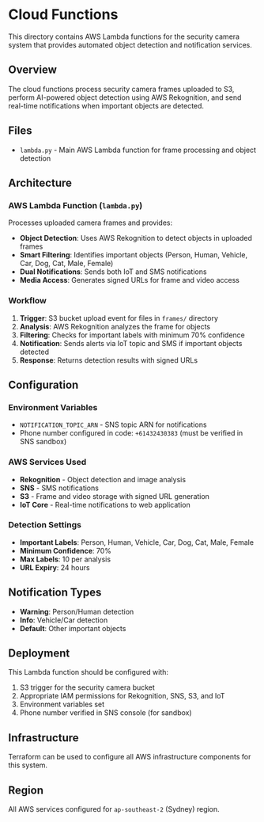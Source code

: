 # Cloud Functions

This directory contains AWS Lambda functions for the security camera system that provides automated object detection and notification services.

## Overview

The cloud functions process security camera frames uploaded to S3, perform AI-powered object detection using AWS Rekognition, and send real-time notifications when important objects are detected.

## Files

- `lambda.py` - Main AWS Lambda function for frame processing and object detection

## Architecture

### AWS Lambda Function (`lambda.py`)

Processes uploaded camera frames and provides:

- **Object Detection**: Uses AWS Rekognition to detect objects in uploaded frames
- **Smart Filtering**: Identifies important objects (Person, Human, Vehicle, Car, Dog, Cat, Male, Female)
- **Dual Notifications**: Sends both IoT and SMS notifications
- **Media Access**: Generates signed URLs for frame and video access

### Workflow

1. **Trigger**: S3 bucket upload event for files in `frames/` directory
2. **Analysis**: AWS Rekognition analyzes the frame for objects
3. **Filtering**: Checks for important labels with minimum 70% confidence
4. **Notification**: Sends alerts via IoT topic and SMS if important objects detected
5. **Response**: Returns detection results with signed URLs

## Configuration

### Environment Variables

- `NOTIFICATION_TOPIC_ARN` - SNS topic ARN for notifications
- Phone number configured in code: `+61432430383` (must be verified in SNS sandbox)

### AWS Services Used

- **Rekognition** - Object detection and image analysis
- **SNS** - SMS notifications
- **S3** - Frame and video storage with signed URL generation
- **IoT Core** - Real-time notifications to web application

### Detection Settings

- **Important Labels**: Person, Human, Vehicle, Car, Dog, Cat, Male, Female
- **Minimum Confidence**: 70%
- **Max Labels**: 10 per analysis
- **URL Expiry**: 24 hours

## Notification Types

- **Warning**: Person/Human detection
- **Info**: Vehicle/Car detection  
- **Default**: Other important objects

## Deployment

This Lambda function should be configured with:

1. S3 trigger for the security camera bucket
2. Appropriate IAM permissions for Rekognition, SNS, S3, and IoT
3. Environment variables set
4. Phone number verified in SNS console (for sandbox)

## Infrastructure

Terraform can be used to configure all AWS infrastructure components for this system.

## Region

All AWS services configured for `ap-southeast-2` (Sydney) region.
